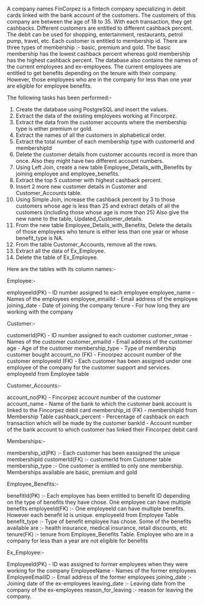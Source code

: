 A company names FinCorpez is a fintech company specializing in debit cards linked with the bank account of the customers. The customers of this company are between the age of 18 to 35. With each transaction, they get cashbacks. Different customers are entitled to different cashback percent. The debit can be used for shopping, entertainment, restaurants, petrol pump, travel, etc. Each customer is entitled to membership id. There are three types of membership :- basic, premium and gold. The basic membership has the lowest cashback percent whereas gold membership has the highest cashback percent. The database also contains the names of the current employees and ex-employees. The current employees are entitled to get benefits depending on the tenure with their company. However, those employees who are in the company for less than one year are eligible for employee benefits.



The following tasks has been performed:-


1) Create the database using PostgreSQL and insert the values.
2) Extract the data of the existing employees working at Fincorpez.
3) Extract the data from the customer accounts where the membership type is either premium or gold.
4) Extract the names of all the customers in alphabetical order.
5) Extract the total number of each membership type with customerId and membershipId
6) Delete the customer details from customer accounts record is more than once. Also they might have two different account numbers.
7) Using Left Join, create a new table Employee_Details_with_Benefits by joining employee and employee_benefits.
8) Extract the top 5 customer with highest cashback percent.
9) Insert 2 more new customer details in Customer and Customer_Accounts table.
10) Using Simple Join, increase the cashback percent by 3 to those customers whose age is less than 25 and extract details of all the customers (including those whose age is more than 25) Also give the new name to the table, Updated_Customer_details.
11) From the new table Employee_Details_with_Benefits, Delete the details of those employees who tenure is either less than one year or whose benefit_type is NA.
12) From the table Customer_Accounts, remove all the rows.
13) Extract all the data of Ex_Employee.
14) Delete the table of Ex_Employee.



Here are the tables with its column names:-

Employee:-

employeeId(PK) - ID number assigned to each employee
employee_name - Names of the employees
employee_emailId - Email address of the employee
joining_date - Date of joining the company
tenure - For how long they are working with the company


Customer:-

customerId(PK) - ID number assigned to each customer
customer_nmae - Names of the customer
customer_emailId - Email address of the customer
age - Age of the customer
membership_type - Type of membership customer bought
account_no (FK) - Fincorpez account number of the customer
employeeId (FK) - Each customer has been assigned under one employee of the company for the customer support and services. employeeId from       Employee table


Customer_Accounts:-

account_no(PK) - Fincorpez account number of the customer
account_name - Name of the bank to which the customer bank account is linked to the Fincorpez debit card
membership_id (FK) - membershipId from Membership Table
cashback_percent - Percentage of cashback on each transaction which will be made by the customer
bankId - Account number of the bank account to which customer has linked their Fincorpez debit card



Memberships:- 


membership_id(PK) :- Each customer has been eassigned the unique membershipId
customerId(FK) :- customerId from Customer table
membership_type :- One customer is entitled to only one membership. Memberships available are basic, premium and gold



Employee_Benefits:-


benefitId(PK) :- Each employee has been entitled to benefit ID depending on the type of benefits they have chose. One employee can have multiple benefits
employeeId(FK) :- One employeeId can have multiple benefits. However each benefit Id is unique. employeeId from Employee Table
benefit_type :- Type of benefit employee has chose. Some of the benefits available are :- health insurance, medical insurance, retail discounts, etc
tenure(FK) :- tenure from Employee_Benefits Table. Employee who are in a company for less than a year are not eligible for benefits


Ex_Employee:-


EmployeeId(PK) - ID was assigned to former employees when they were working for the company
EmployeeName - Names of the former employees
EmployeeEmailID :- Email address of the former employees
joining_date :- Joining date of the ex-employees
leaving_date :- Leaving date from the company of the ex-employees
reason_for_leaving :- reason for leaving the company. 



